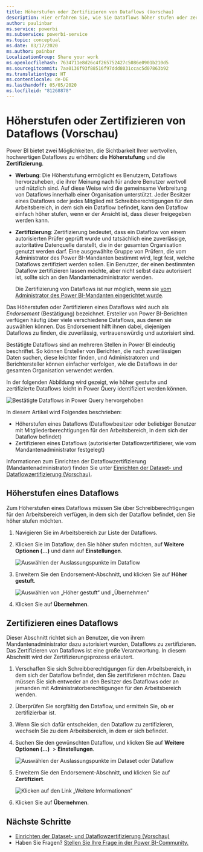 ```yaml
---
title: Höherstufen oder Zertifizieren von Dataflows (Vorschau)
description: Hier erfahren Sie, wie Sie Dataflows höher stufen oder zertifizieren.
author: paulinbar
ms.service: powerbi
ms.subservice: powerbi-service
ms.topic: conceptual
ms.date: 03/17/2020
ms.author: painbar
LocalizationGroup: Share your work
ms.openlocfilehash: 7634711e8d26c4f265752427c5086e0901b210d5
ms.sourcegitcommit: 7aa0136f93f88516f97ddd8031ccac5d07863b92
ms.translationtype: HT
ms.contentlocale: de-DE
ms.lasthandoff: 05/05/2020
ms.locfileid: "81268878"
---
```

# <a name="promote-or-certify-dataflows-preview"></a>Höherstufen oder Zertifizieren von Dataflows (Vorschau)

Power BI bietet zwei Möglichkeiten, die Sichtbarkeit Ihrer wertvollen, hochwertigen Dataflows zu erhöhen: die **Höherstufung** und die **Zertifizierung**.

* **Werbung**: Die Höherstufung ermöglicht es Benutzern, Dataflows hervorzuheben, die ihrer Meinung nach für andere Benutzer wertvoll und nützlich sind. Auf diese Weise wird die gemeinsame Verbreitung von Dataflows innerhalb einer Organisation unterstützt. Jeder Besitzer eines Dataflows oder jedes Mitglied mit Schreibberechtigungen für den Arbeitsbereich, in dem sich ein Dataflow befindet, kann den Dataflow einfach höher stufen, wenn er der Ansicht ist, dass dieser freigegeben werden kann.

* **Zertifizierung**: Zertifizierung bedeutet, dass ein Dataflow von einem autorisierten Prüfer geprüft wurde und tatsächlich eine zuverlässige, autoritative Datenquelle darstellt, die in der gesamten Organisation genutzt werden darf. Eine ausgewählte Gruppe von Prüfern, die vom Administrator des Power BI-Mandanten bestimmt wird, legt fest, welche Dataflows zertifiziert werden sollen. Ein Benutzer, der einen bestimmten Dataflow zertifizieren lassen möchte, aber nicht selbst dazu autorisiert ist, sollte sich an den Mandantenadministrator wenden.

  Die Zertifizierung von Dataflows ist nur möglich, wenn sie [vom Administrator des Power BI-Mandanten eingerichtet wurde](../admin/service-admin-setup-certification.md).

Das Höherstufen oder Zertifizieren eines Dataflows wird auch als *Endorsement* (Bestätigung) bezeichnet. Ersteller von Power BI-Berichten verfügen häufig über viele verschiedene Dataflows, aus denen sie auswählen können. Das Endorsement hilft ihnen dabei, diejenigen Dataflows zu finden, die zuverlässig, vertrauenswürdig und autorisiert sind.

Bestätigte Dataflows sind an mehreren Stellen in Power BI eindeutig beschriftet. So können Ersteller von Berichten, die nach zuverlässigen Daten suchen, diese leichter finden, und Administratoren und Berichtersteller können einfacher verfolgen, wie die Dataflows in der gesamten Organisation verwendet werden.

In der folgenden Abbildung wird gezeigt, wie höher gestufte und zertifizierte Dataflows leicht in Power Query identifiziert werden können.

![Bestätigte Dataflows in Power Query hervorgehoben](media/service-dataflows-promote-certify/powerbi-dataflow-endorsement-power-query.png)

In diesem Artikel wird Folgendes beschrieben:
* Höherstufen eines Dataflows (Dataflowbesitzer oder beliebiger Benutzer mit Mitgliederberechtigungen für den Arbeitsbereich, in dem sich der Dataflow befindet)
* Zertifizieren eines Dataflows (autorisierter Dataflowzertifizierer, wie vom Mandantenadministrator festgelegt)

Informationen zum Einrichten der Dataflowzertifizierung (Mandantenadministrator) finden Sie unter [Einrichten der Dataset- und Dataflowzertifizierung (Vorschau)](../admin/service-admin-setup-certification.md).


## <a name="promote-a-dataflow"></a>Höherstufen eines Dataflows

Zum Höherstufen eines Dataflows müssen Sie über Schreibberechtigungen für den Arbeitsbereich verfügen, in dem sich der Dataflow befindet, den Sie höher stufen möchten.

1. Navigieren Sie im Arbeitsbereich zur Liste der Dataflows.
 
1. Klicken Sie im Dataflow, den Sie höher stufen möchten, auf **Weitere Optionen (...)** und dann auf **Einstellungen**.

    ![Auswählen der Auslassungspunkte im Dataflow](media/service-dataflows-promote-certify/power-bi-dataflow-settings.png)

1. Erweitern Sie den Endorsement-Abschnitt, und klicken Sie auf **Höher gestuft**.

    ![Auswählen von „Höher gestuft“ und „Übernehmen“](media/service-dataflows-promote-certify/power-bi-dataflow-promoted-endorsement.png)

1. Klicken Sie auf **Übernehmen**.

## <a name="certify-a-dataflow"></a>Zertifizieren eines Dataflows

Dieser Abschnitt richtet sich an Benutzer, die von ihrem Mandantenadministrator dazu autorisiert wurden, Dataflows zu zertifizieren. Das Zertifizieren von Dataflows ist eine große Verantwortung. In diesem Abschnitt wird der Zertifizierungsprozess erläutert.

1. Verschaffen Sie sich Schreibberechtigungen für den Arbeitsbereich, in dem sich der Dataflow befindet, den Sie zertifizieren möchten. Dazu müssen Sie sich entweder an den Besitzer des Dataflows oder an jemanden mit Administratorberechtigungen für den Arbeitsbereich wenden. 

1. Überprüfen Sie sorgfältig den Dataflow, und ermitteln Sie, ob er zertifizierbar ist.

1. Wenn Sie sich dafür entscheiden, den Dataflow zu zertifizieren, wechseln Sie zu dem Arbeitsbereich, in dem er sich befindet.
 
1. Suchen Sie den gewünschten Dataflow, und klicken Sie auf **Weitere Optionen (...)**  > **Einstellungen**.

    ![Auswählen der Auslassungspunkte im Dataset oder Dataflow](media/service-dataflows-promote-certify/power-bi-dataflow-settings.png)

1. Erweitern Sie den Endorsement-Abschnitt, und klicken Sie auf **Zertifiziert**. 

    ![Klicken auf den Link „Weitere Informationen“](media/service-dataflows-promote-certify/service-certify-datasets-dataflows.png)

2. Klicken Sie auf **Übernehmen**.

## <a name="next-steps"></a>Nächste Schritte

* [Einrichten der Dataset- und Dataflowzertifizierung (Vorschau)](../admin/service-admin-setup-certification.md)
* Haben Sie Fragen? [Stellen Sie Ihre Frage in der Power BI-Community.](https://community.powerbi.com/)